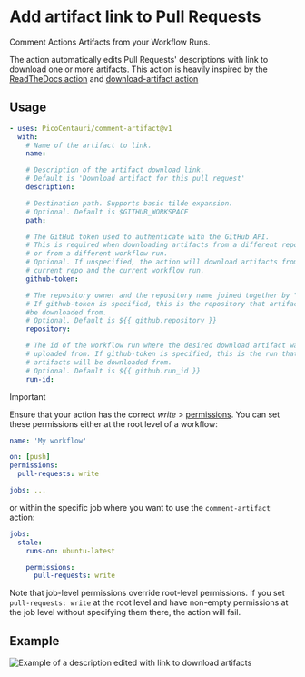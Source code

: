 # Add artifact link to Pull Requests

Comment Actions Artifacts from your Workflow Runs.

The action automatically edits Pull Requests' descriptions with link to download
one or more artifacts. This action is heavily inspired by the
[ReadTheDocs action](https://github.com/readthedocs/actions/tree/main/preview)
and [download-artifact action](https://github.com/actions/download-artifact)

## Usage

```yaml
- uses: PicoCentauri/comment-artifact@v1
  with:
    # Name of the artifact to link.
    name:

    # Description of the artifact download link.
    # Default is 'Download artifact for this pull request'
    description:

    # Destination path. Supports basic tilde expansion.
    # Optional. Default is $GITHUB_WORKSPACE
    path:

    # The GitHub token used to authenticate with the GitHub API.
    # This is required when downloading artifacts from a different repository
    # or from a different workflow run.
    # Optional. If unspecified, the action will download artifacts from the
    # current repo and the current workflow run.
    github-token:

    # The repository owner and the repository name joined together by "/".
    # If github-token is specified, this is the repository that artifacts will
    #be downloaded from.
    # Optional. Default is ${{ github.repository }}
    repository:

    # The id of the workflow run where the desired download artifact was
    # uploaded from. If github-token is specified, this is the run that
    # artifacts will be downloaded from.
    # Optional. Default is ${{ github.run_id }}
    run-id:
```

> [!IMPORTANT]
>
> Ensure that your action has the correct _write_ >
> [permissions](https://docs.github.com/en/actions/using-jobs/assigning-permissions-to-jobs).
> You can set these permissions either at the root level of a workflow:
>
> ```yaml
> name: 'My workflow'
>
> on: [push]
> permissions:
>   pull-requests: write
>
> jobs: ...
> ```
>
> or within the specific job where you want to use the `comment-artifact`
> action:
>
> ```yaml
> jobs:
>   stale:
>     runs-on: ubuntu-latest
>
>     permissions:
>       pull-requests: write
> ```
>
> Note that job-level permissions override root-level permissions. If you set
> `pull-requests: write` at the root level and have non-empty permissions at the
> job level without specifying them there, the action will fail.

## Example

![Example of a description edited with link to download
artifacts](pull-request-example.png)
